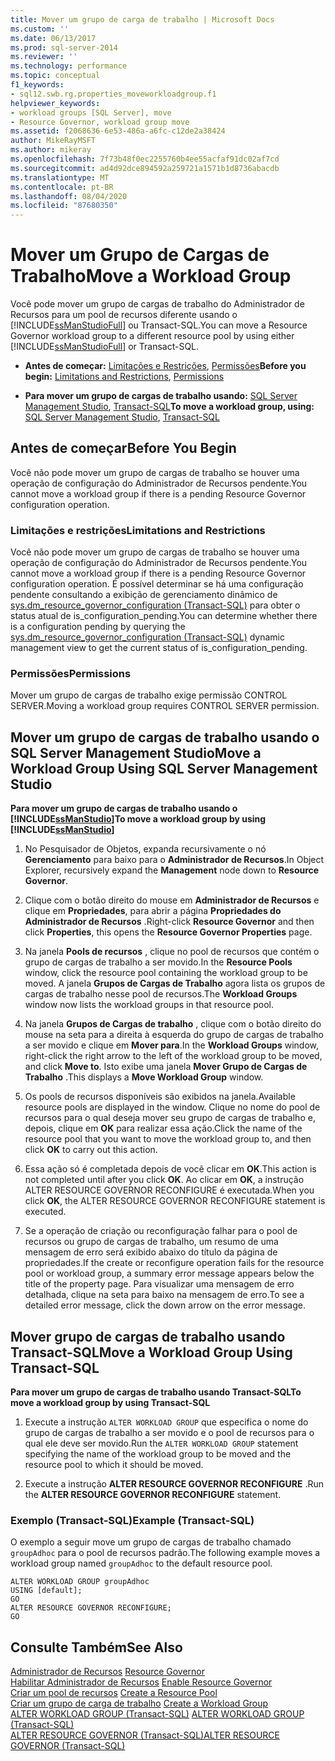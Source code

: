 ```yaml
---
title: Mover um grupo de carga de trabalho | Microsoft Docs
ms.custom: ''
ms.date: 06/13/2017
ms.prod: sql-server-2014
ms.reviewer: ''
ms.technology: performance
ms.topic: conceptual
f1_keywords:
- sql12.swb.rg.properties_moveworkloadgroup.f1
helpviewer_keywords:
- workload groups [SQL Server], move
- Resource Governor, workload group move
ms.assetid: f2068636-6e53-486a-a6fc-c12de2a38424
author: MikeRayMSFT
ms.author: mikeray
ms.openlocfilehash: 7f73b48f0ec2255760b4ee55acfaf91dc02af7cd
ms.sourcegitcommit: ad4d92dce894592a259721a1571b1d8736abacdb
ms.translationtype: MT
ms.contentlocale: pt-BR
ms.lasthandoff: 08/04/2020
ms.locfileid: "87680350"
---
```

# <a name="move-a-workload-group"></a><span data-ttu-id="0ad96-102">Mover um Grupo de Cargas de Trabalho</span><span class="sxs-lookup"><span data-stu-id="0ad96-102">Move a Workload Group</span></span>
  <span data-ttu-id="0ad96-103">Você pode mover um grupo de cargas de trabalho do Administrador de Recursos para um pool de recursos diferente usando o [!INCLUDE[ssManStudioFull](../../includes/ssmanstudiofull-md.md)] ou Transact-SQL.</span><span class="sxs-lookup"><span data-stu-id="0ad96-103">You can move a Resource Governor workload group to a different resource pool by using either [!INCLUDE[ssManStudioFull](../../includes/ssmanstudiofull-md.md)] or Transact-SQL.</span></span>  
  
-   <span data-ttu-id="0ad96-104">**Antes de começar:**  [Limitações e Restrições](#LimitationsRestrictions), [Permissões](#Permissions)</span><span class="sxs-lookup"><span data-stu-id="0ad96-104">**Before you begin:**  [Limitations and Restrictions](#LimitationsRestrictions), [Permissions](#Permissions)</span></span>  
  
-   <span data-ttu-id="0ad96-105">**Para mover um grupo de cargas de trabalho usando:**  [SQL Server Management Studio](#MoveWGSSMS), [Transact-SQL](#MoveWGTSQL)</span><span class="sxs-lookup"><span data-stu-id="0ad96-105">**To move a workload group, using:**  [SQL Server Management Studio](#MoveWGSSMS), [Transact-SQL](#MoveWGTSQL)</span></span>  
  
##  <a name="before-you-begin"></a><a name="BeforeYouBegin"></a> <span data-ttu-id="0ad96-106">Antes de começar</span><span class="sxs-lookup"><span data-stu-id="0ad96-106">Before You Begin</span></span>  
 <span data-ttu-id="0ad96-107">Você não pode mover um grupo de cargas de trabalho se houver uma operação de configuração do Administrador de Recursos pendente.</span><span class="sxs-lookup"><span data-stu-id="0ad96-107">You cannot move a workload group if there is a pending Resource Governor configuration operation.</span></span>  
  
###  <a name="limitations-and-restrictions"></a><a name="LimitationsRestrictions"></a> <span data-ttu-id="0ad96-108">Limitações e restrições</span><span class="sxs-lookup"><span data-stu-id="0ad96-108">Limitations and Restrictions</span></span>  
 <span data-ttu-id="0ad96-109">Você não pode mover um grupo de cargas de trabalho se houver uma operação de configuração do Administrador de Recursos pendente.</span><span class="sxs-lookup"><span data-stu-id="0ad96-109">You cannot move a workload group if there is a pending Resource Governor configuration operation.</span></span> <span data-ttu-id="0ad96-110">É possível determinar se há uma configuração pendente consultando a exibição de gerenciamento dinâmico de [sys.dm_resource_governor_configuration &#40;Transact-SQL&#41;](/sql/relational-databases/system-dynamic-management-views/sys-dm-resource-governor-configuration-transact-sql) para obter o status atual de is_configuration_pending.</span><span class="sxs-lookup"><span data-stu-id="0ad96-110">You can determine whether there is a configuration pending by querying the [sys.dm_resource_governor_configuration &#40;Transact-SQL&#41;](/sql/relational-databases/system-dynamic-management-views/sys-dm-resource-governor-configuration-transact-sql) dynamic management view to get the current status of is_configuration_pending.</span></span>  
  
###  <a name="permissions"></a><a name="Permissions"></a> <span data-ttu-id="0ad96-111">Permissões</span><span class="sxs-lookup"><span data-stu-id="0ad96-111">Permissions</span></span>  
 <span data-ttu-id="0ad96-112">Mover um grupo de cargas de trabalho exige permissão CONTROL SERVER.</span><span class="sxs-lookup"><span data-stu-id="0ad96-112">Moving a workload group requires CONTROL SERVER permission.</span></span>  
  
##  <a name="move-a-workload-group-using-sql-server-management-studio"></a><a name="MoveWGSSMS"></a> <span data-ttu-id="0ad96-113">Mover um grupo de cargas de trabalho usando o SQL Server Management Studio</span><span class="sxs-lookup"><span data-stu-id="0ad96-113">Move a Workload Group Using SQL Server Management Studio</span></span>  
 <span data-ttu-id="0ad96-114">**Para mover um grupo de cargas de trabalho usando o [!INCLUDE[ssManStudio](../../includes/ssmanstudio-md.md)]**</span><span class="sxs-lookup"><span data-stu-id="0ad96-114">**To move a workload group by using [!INCLUDE[ssManStudio](../../includes/ssmanstudio-md.md)]**</span></span>  
  
1.  <span data-ttu-id="0ad96-115">No Pesquisador de Objetos, expanda recursivamente o nó **Gerenciamento** para baixo para o **Administrador de Recursos**.</span><span class="sxs-lookup"><span data-stu-id="0ad96-115">In Object Explorer, recursively expand the **Management** node down to **Resource Governor**.</span></span>  
  
2.  <span data-ttu-id="0ad96-116">Clique com o botão direito do mouse em **Administrador de Recursos** e clique em **Propriedades**, para abrir a página **Propriedades do Administrador de Recursos** .</span><span class="sxs-lookup"><span data-stu-id="0ad96-116">Right-click **Resource Governor** and then click **Properties**, this opens the **Resource Governor Properties** page.</span></span>  
  
3.  <span data-ttu-id="0ad96-117">Na janela **Pools de recursos** , clique no pool de recursos que contém o grupo de cargas de trabalho a ser movido.</span><span class="sxs-lookup"><span data-stu-id="0ad96-117">In the **Resource Pools** window, click the resource pool containing the workload group to be moved.</span></span> <span data-ttu-id="0ad96-118">A janela **Grupos de Cargas de Trabalho** agora lista os grupos de cargas de trabalho nesse pool de recursos.</span><span class="sxs-lookup"><span data-stu-id="0ad96-118">The **Workload Groups** window now lists the workload groups in that resource pool.</span></span>  
  
4.  <span data-ttu-id="0ad96-119">Na janela **Grupos de Cargas de trabalho** , clique com o botão direito do mouse na seta para a direita à esquerda do grupo de cargas de trabalho a ser movido e clique em **Mover para**.</span><span class="sxs-lookup"><span data-stu-id="0ad96-119">In the **Workload Groups** window, right-click the right arrow to the left of the workload group to be moved, and click **Move to**.</span></span> <span data-ttu-id="0ad96-120">Isto exibe uma janela **Mover Grupo de Cargas de Trabalho** .</span><span class="sxs-lookup"><span data-stu-id="0ad96-120">This displays a **Move Workload Group** window.</span></span>  
  
5.  <span data-ttu-id="0ad96-121">Os pools de recursos disponíveis são exibidos na janela.</span><span class="sxs-lookup"><span data-stu-id="0ad96-121">Available resource pools are displayed in the window.</span></span> <span data-ttu-id="0ad96-122">Clique no nome do pool de recursos para o qual deseja mover seu grupo de cargas de trabalho e, depois, clique em **OK** para realizar essa ação.</span><span class="sxs-lookup"><span data-stu-id="0ad96-122">Click the name of the resource pool that you want to move the workload group to, and then click **OK** to carry out this action.</span></span>  
  
6.  <span data-ttu-id="0ad96-123">Essa ação só é completada depois de você clicar em **OK**.</span><span class="sxs-lookup"><span data-stu-id="0ad96-123">This action is not completed until after you click **OK**.</span></span> <span data-ttu-id="0ad96-124">Ao clicar em **OK**, a instrução ALTER RESOURCE GOVERNOR RECONFIGURE é executada.</span><span class="sxs-lookup"><span data-stu-id="0ad96-124">When you click **OK**, the ALTER RESOURCE GOVERNOR RECONFIGURE statement is executed.</span></span>  
  
7.  <span data-ttu-id="0ad96-125">Se a operação de criação ou reconfiguração falhar para o pool de recursos ou grupo de cargas de trabalho, um resumo de uma mensagem de erro será exibido abaixo do título da página de propriedades.</span><span class="sxs-lookup"><span data-stu-id="0ad96-125">If the create or reconfigure operation fails for the resource pool or workload group, a summary error message appears below the title of the property page.</span></span> <span data-ttu-id="0ad96-126">Para visualizar uma mensagem de erro detalhada, clique na seta para baixo na mensagem de erro.</span><span class="sxs-lookup"><span data-stu-id="0ad96-126">To see a detailed error message, click the down arrow on the error message.</span></span>  
  
##  <a name="move-a-workload-group-using-transact-sql"></a><a name="MoveWGTSQL"></a> <span data-ttu-id="0ad96-127">Mover grupo de cargas de trabalho usando Transact-SQL</span><span class="sxs-lookup"><span data-stu-id="0ad96-127">Move a Workload Group Using Transact-SQL</span></span>  
 <span data-ttu-id="0ad96-128">**Para mover um grupo de cargas de trabalho usando Transact-SQL**</span><span class="sxs-lookup"><span data-stu-id="0ad96-128">**To move a workload group by using Transact-SQL**</span></span>  
  
1.  <span data-ttu-id="0ad96-129">Execute a instrução `ALTER WORKLOAD GROUP` que especifica o nome do grupo de cargas de trabalho a ser movido e o pool de recursos para o qual ele deve ser movido.</span><span class="sxs-lookup"><span data-stu-id="0ad96-129">Run the `ALTER WORKLOAD GROUP` statement specifying the name of the workload group to be moved and the resource pool to which it should be moved.</span></span>  
  
2.  <span data-ttu-id="0ad96-130">Execute a instrução **ALTER RESOURCE GOVERNOR RECONFIGURE** .</span><span class="sxs-lookup"><span data-stu-id="0ad96-130">Run the **ALTER RESOURCE GOVERNOR RECONFIGURE** statement.</span></span>  
  
### <a name="example-transact-sql"></a><span data-ttu-id="0ad96-131">Exemplo (Transact-SQL)</span><span class="sxs-lookup"><span data-stu-id="0ad96-131">Example (Transact-SQL)</span></span>  
 <span data-ttu-id="0ad96-132">O exemplo a seguir move um grupo de cargas de trabalho chamado `groupAdhoc` para o pool de recursos padrão.</span><span class="sxs-lookup"><span data-stu-id="0ad96-132">The following example moves a workload group named `groupAdhoc` to the default resource pool.</span></span>  
  
```  
ALTER WORKLOAD GROUP groupAdhoc  
USING [default];  
GO  
ALTER RESOURCE GOVERNOR RECONFIGURE;  
GO  
```  
  
## <a name="see-also"></a><span data-ttu-id="0ad96-133">Consulte Também</span><span class="sxs-lookup"><span data-stu-id="0ad96-133">See Also</span></span>  
 <span data-ttu-id="0ad96-134">[Administrador de Recursos](resource-governor.md) </span><span class="sxs-lookup"><span data-stu-id="0ad96-134">[Resource Governor](resource-governor.md) </span></span>  
 <span data-ttu-id="0ad96-135">[Habilitar Administrador de Recursos](enable-resource-governor.md) </span><span class="sxs-lookup"><span data-stu-id="0ad96-135">[Enable Resource Governor](enable-resource-governor.md) </span></span>  
 <span data-ttu-id="0ad96-136">[Criar um pool de recursos](create-a-resource-pool.md) </span><span class="sxs-lookup"><span data-stu-id="0ad96-136">[Create a Resource Pool](create-a-resource-pool.md) </span></span>  
 <span data-ttu-id="0ad96-137">[Criar um grupo de carga de trabalho](create-a-workload-group.md) </span><span class="sxs-lookup"><span data-stu-id="0ad96-137">[Create a Workload Group](create-a-workload-group.md) </span></span>  
 <span data-ttu-id="0ad96-138">[ALTER WORKLOAD GROUP &#40;Transact-SQL&#41;](/sql/t-sql/statements/alter-workload-group-transact-sql) </span><span class="sxs-lookup"><span data-stu-id="0ad96-138">[ALTER WORKLOAD GROUP &#40;Transact-SQL&#41;](/sql/t-sql/statements/alter-workload-group-transact-sql) </span></span>  
 [<span data-ttu-id="0ad96-139">ALTER RESOURCE GOVERNOR &#40;Transact-SQL&#41;</span><span class="sxs-lookup"><span data-stu-id="0ad96-139">ALTER RESOURCE GOVERNOR &#40;Transact-SQL&#41;</span></span>](/sql/t-sql/statements/alter-resource-governor-transact-sql)  
  
  
